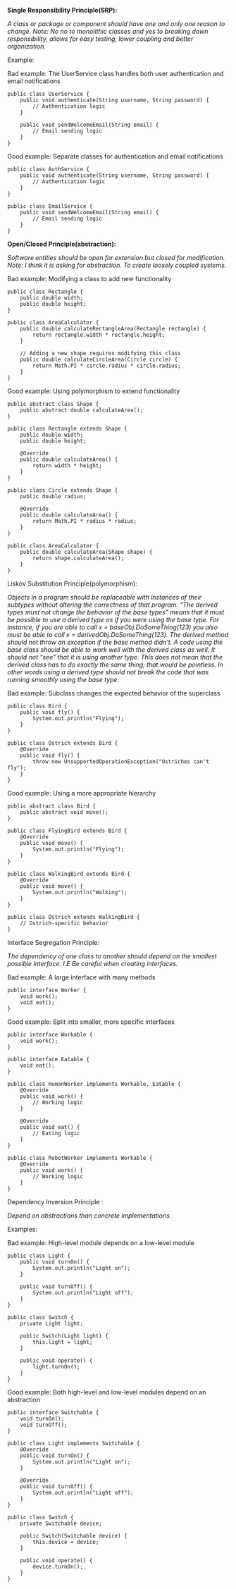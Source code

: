 **Single Responsibility Principle(SRP):**

__A class or package or component should have one and only one reason to change._
_Note: No no to monolithic classes and yes to breaking down responsibility, allows for easy testing, lower coupling and better organization.__

Example:

Bad example: The UserService class handles both user authentication and email notifications
```
public class UserService {
    public void authenticate(String username, String password) {
        // Authentication logic
    }

    public void sendWelcomeEmail(String email) {
        // Email sending logic
    }
}
```
Good example: Separate classes for authentication and email notifications
```
public class AuthService {
    public void authenticate(String username, String password) {
        // Authentication logic
    }
}

public class EmailService {
    public void sendWelcomeEmail(String email) {
        // Email sending logic
    }
}

```

**Open/Closed Principle(abstraction):**

_Software entities should be open for extension but closed for modification.
Note: I think it is asking for abstraction. To create loosely coupled systems._

Bad example: Modifying a class to add new functionality
```
public class Rectangle {
    public double width;
    public double height;
}

public class AreaCalculator {
    public double calculateRectangleArea(Rectangle rectangle) {
        return rectangle.width * rectangle.height;
    }

    // Adding a new shape requires modifying this class
    public double calculateCircleArea(Circle circle) {
        return Math.PI * circle.radius * circle.radius;
    }
}
```
Good example: Using polymorphism to extend functionality
```
public abstract class Shape {
    public abstract double calculateArea();
}

public class Rectangle extends Shape {
    public double width;
    public double height;

    @Override
    public double calculateArea() {
        return width * height;
    }
}

public class Circle extends Shape {
    public double radius;

    @Override
    public double calculateArea() {
        return Math.PI * radius * radius;
    }
}

public class AreaCalculator {
    public double calculateArea(Shape shape) {
        return shape.calculateArea();
    }
}
```


Liskov Substitution Principle(polymorphism):

_Objects in a program should be replaceable with instances of their subtypes without altering the correctness of that program.
"The derived types must not change the behavior of the base types" means that it must be possible to use a derived type as if you were using the base type. For instance, if you are able to call x = baseObj.DoSomeThing(123) you also must be able to call x = derivedObj.DoSomeThing(123). The derived method should not throw an exception if the base method didn't. A code using the base class should be able to work well with the derived class as well. It should not "see" that it is using another type. This does not mean that the derived class has to do exactly the same thing; that would be pointless. In other words using a derived type should not break the code that was running smoothly using the base type._

Bad example: Subclass changes the expected behavior of the superclass
```
public class Bird {
    public void fly() {
        System.out.println("Flying");
    }
}

public class Ostrich extends Bird {
    @Override
    public void fly() {
        throw new UnsupportedOperationException("Ostriches can't fly");
    }
}
```

Good example: Using a more appropriate hierarchy
```
public abstract class Bird {
    public abstract void move();
}

public class FlyingBird extends Bird {
    @Override
    public void move() {
        System.out.println("Flying");
    }
}

public class WalkingBird extends Bird {
    @Override
    public void move() {
        System.out.println("Walking");
    }
}

public class Ostrich extends WalkingBird {
    // Ostrich-specific behavior
}
```


Interface Segregation Principle:

_The dependency of one class to another should depend on the smallest possible interface.
I.E Be careful when creating interfaces._

Bad example: A large interface with many methods
```
public interface Worker {
    void work();
    void eat();
}
```

Good example: Split into smaller, more specific interfaces
```
public interface Workable {
    void work();
}

public interface Eatable {
    void eat();
}

public class HumanWorker implements Workable, Eatable {
    @Override
    public void work() {
        // Working logic
    }

    @Override
    public void eat() {
        // Eating logic
    }
}

public class RobotWorker implements Workable {
    @Override
    public void work() {
        // Working logic
    }
}
```


Dependency Inversion Principle :

_Depend on abstractions than concrete implementations._

Examples:

Bad example: High-level module depends on a low-level module
```
public class Light {
    public void turnOn() {
        System.out.println("Light on");
    }

    public void turnOff() {
        System.out.println("Light off");
    }
}

public class Switch {
    private Light light;

    public Switch(Light light) {
        this.light = light;
    }

    public void operate() {
        light.turnOn();
    }
}
```
Good example: Both high-level and low-level modules depend on an abstraction
```
public interface Switchable {
    void turnOn();
    void turnOff();
}

public class Light implements Switchable {
    @Override
    public void turnOn() {
        System.out.println("Light on");
    }

    @Override
    public void turnOff() {
        System.out.println("Light off");
    }
}

public class Switch {
    private Switchable device;

    public Switch(Switchable device) {
        this.device = device;
    }

    public void operate() {
        device.turnOn();
    }
}
```
